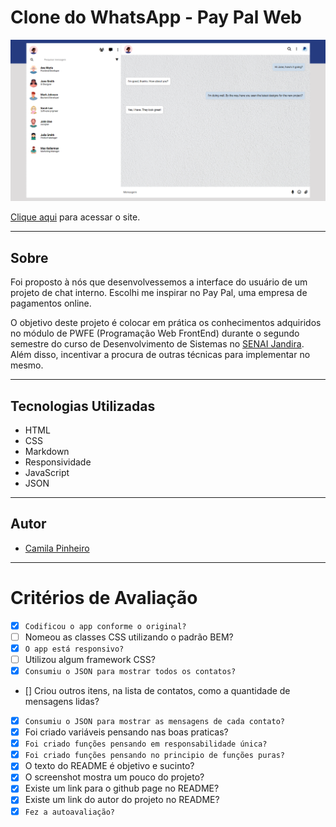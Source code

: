 # Clone do WhatsApp - Pay Pal Web

![](./img/screenshot.png)

[Clique aqui](https://camilapinh3iro.github.io/whatsApp-senai-1-2023/ds2m/camila_alves_pinheiro/) para acessar o site. 

---
## Sobre 
Foi proposto à nós que desenvolvessemos a interface do usuário de um projeto de chat interno. Escolhi me inspirar no Pay Pal, uma empresa de pagamentos online.

O objetivo deste projeto é colocar em prática os conhecimentos adquiridos no módulo de PWFE (Programação Web FrontEnd) durante o segundo semestre do curso de Desenvolvimento de Sistemas no [SENAI Jandira](https://jandira.sp.senai.br/). Além disso, incentivar a procura de outras técnicas para implementar no mesmo.

---
## Tecnologias Utilizadas 
- HTML
- CSS
- Markdown
- Responsividade
- JavaScript
- JSON

<!-- --- -->
<!-- ## Relatório LightHouse
O Lighthouse é uma ferramenta automatizada que aprimora a qualidade dos apps da Web, simulando diversas situações que podem afetar a experiência do usuário.

![](./img/lighthouse.png) -->

---
## Autor 
- [Camila Pinheiro](https://github.com/camilapinh3iro)

---
# Critérios de Avaliação
- [x] `Codificou o app conforme o original?`
- [ ] Nomeou as classes CSS utilizando o padrão BEM?
- [x] `O app está responsivo?`
- [ ] Utilizou algum framework CSS?
- [x] `Consumiu o JSON para mostrar todos os contatos?`
- [] Criou outros itens, na lista de contatos, como a quantidade de mensagens lidas?
- [x] `Consumiu o JSON para mostrar as mensagens de cada contato?`
- [x] Foi criado variáveis pensando nas boas praticas?
- [x] `Foi criado funções pensando em responsabilidade única?`
- [x] `Foi criado funções pensando no principio de funções puras?`
- [x] O texto do README é objetivo e sucinto?
- [x] O screenshot mostra um pouco do projeto?
- [x] Existe um link para o github page no README?
- [x] Existe um link do autor do projeto no README?
- [x] `Fez a autoavaliação?`